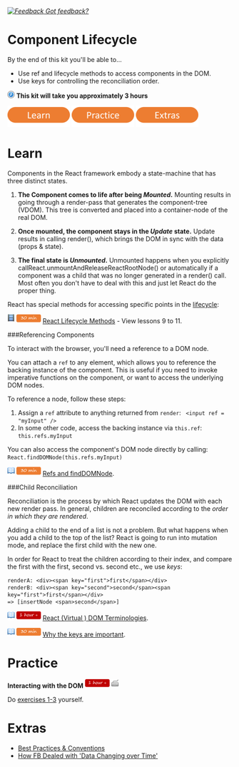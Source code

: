 *[![Feedback](https://github.com/wix/server-training-kit/blob/master/assets/feedback.gif) Got feedback?](https://docs.google.com/a/wix.com/forms/d/1T7x-wCSPc5JaE52a6C4xYOu0ZVMKlHVp9TK5cspeCxA/viewform?usp=send_form)*


# Component Lifecycle

By the end of this kit you'll be able to...
- Use ref and lifecycle methods to access components in the DOM.
- Use keys for controlling the reconciliation order.

![](assets/clock-16.png) **This kit will take you approximately 3 hours**


<a href="#learn"><img src="assets/btn-learn.png" alt="Learn" height="48" width="140"></img></a>
<a href="#practice"><img src="assets/btn-practice.png" alt="Practice" height="48" width="140"></img></a>
<a href="#extras"><img src="assets/btn-extras.png" alt="Extras" height="48" width="140"></img></a>


# Learn

Components in the React framework embody a state-machine that has three distinct states.

1.	**The Component comes to life after being *Mounted*.**
  Mounting results in going through a render-pass that generates the component-tree (VDOM).  This tree is converted and placed into a container-node of the real DOM.

2.	**Once mounted, the component stays in the *Update* state.**
Update results in calling render(), which brings the DOM in sync with the data (props & state).

3.	**The final state is *Unmounted*.**
Unmounted happens when you explicitly callReact.unmountAndReleaseReactRootNode() or automatically if a component was a child that was no longer generated in a render() call. Most often you don't have to deal with this and just let React do the proper thing.

React has special methods for accessing specific points in the [lifecycle](https://pbs.twimg.com/media/B-G3_T8CcAAmTHV.jpg:large):

![](assets/tag-video.png) ![](assets/time-30m.png)
[React Lifecycle Methods](https://vimeo.com/channels/797633/103917886) - View lessons 9 to 11.


###Referencing Components

To interact with the browser, you'll need a reference to a DOM node.

You can attach a `ref` to any element, which allows you to reference the backing instance of the component.
This is useful if you need to invoke imperative functions on the component, or want to access the underlying DOM nodes.

To reference a node, follow these steps:

1.	Assign a `ref` attribute to anything returned from `render`:
` <input ref = "myInput" />`
2.	In some other code, access the backing instance via `this.ref`:
`this.refs.myInput`


You can also access the component's DOM node directly by calling:
`React.findDOMNode(this.refs.myInput)`

![](assets/tag-read.png) ![](assets/time-30m.png)
[Refs and findDOMNode](https://facebook.github.io/react/docs/more-about-refs.html).


###Child Reconciliation

Reconciliation is the process by which React updates the DOM with each new render pass.
In general, children are reconciled according to the *order in which they are rendered*.

Adding a child to the end of a list is not a problem. But what happens when you add a child to the top of the list?
React is going to run into mutation mode, and replace the first child with the new one.

In order for React to treat the children according to their index, and compare the first with the first, second vs. second etc., we use *keys*:

```
renderA: <div><span key="first">first</span></div>
renderB: <div><span key="second">second</span><span key="first">first</span></div>
=> [insertNode <span>second</span>]
```


![](assets/tag-read.png) ![](assets/time-1h.png)
[React (Virtual ) DOM Terminologies](https://facebook.github.io/react/docs/glossary.html).

![](assets/tag-read.png) ![](assets/time-30m.png)
[Why the keys are important](http://blog.arkency.com/2014/10/react-dot-js-and-dynamic-children-why-the-keys-are-important/).


# Practice

**Interacting with the DOM** ![](assets/time-1h.png) ![](assets/tag-handson.png)

Do [exercises 1-3](http://jamesknelson.com/react-js-by-example-interacting-with-the-dom/) yourself.


# Extras

- [Best Practices & Conventions](https://web-design-weekly.com/2015/01/29/opinionated-guide-react-js-best-practices-conventions/)
- [How FB Dealed with 'Data Changing over Time'](https://www.youtube.com/watch?v=nYkdrAPrdcw&feature=youtu.be&t=1456)
